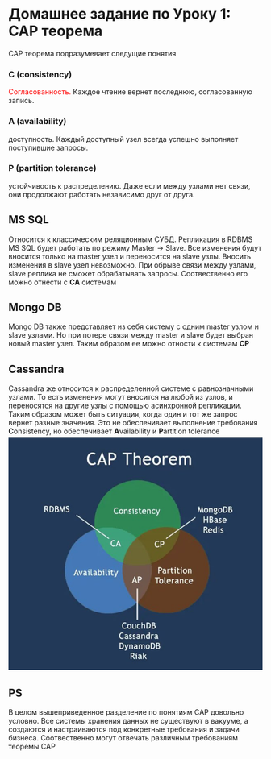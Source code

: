# Домашнее задание по Уроку 1: CAP теорема

CAP теорема подразумевает следущие понятия

### C (consistency) 
<span style="color:red">Cогласованность.</span> Каждое чтение вернет последнюю, согласованную запись.
### A (availability)
доступность. Каждый доступный узел всегда успешно выполняет поступившие запросы.
### P (partition tolerance)
устойчивость к распределению. Даже если между узлами нет связи, они продолжают работать независимо друг от друга.


## MS SQL
Относится к классическим реляционным СУБД. Репликация в RDBMS MS SQL будет работать по режиму Master -> Slave. Все изменения будут вносится только на master узел и переносится на slave узлы. Вносить изменения в slave узел невозможно. При обрыве связи между узлами, slave реплика не сможет обрабатывать запросы. Соотвественно его можно отнести с **CA** системам

## Mongo DB
Mongo DB также представляет из себя систему с одним master узлом и slave узлами. Но при потере связи между master и slave будет выбран новый master узел. Таким образом ее можно отности к системам **CP** 

## Cassandra
Cassandra же относится к распределенной системе с равнозначными узлами. То есть изменения могут вносится на любой из узлов, и переносятся на другие узлы с помощью асинхронной репликации. Таким образом может быть ситуация, когда один и тот же запрос вернет разные значения. Это не обеспечивает выполнение требования **C**onsistency, но обеспечивает **A**vailability и **P**artition tolerance
</br>
<img src="https://github.com/CriMsoN40000/NO-SQL/blob/main/cap_otus.jpg?"/>



## PS
В целом вышеприведенное разделение по понятиям CAP довольно условно. Все системы хранения данных не существуют в вакууме, а создаются и настраиваются под конкретные требования и задачи бизнеса. Соотвественно могут отвечать различным требованиям теоремы CAP

